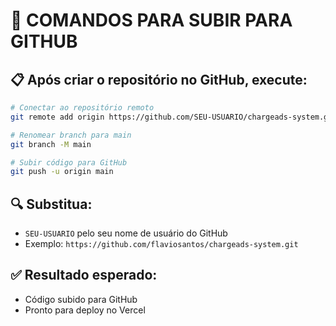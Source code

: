 # 🚀 COMANDOS PARA SUBIR PARA GITHUB

## 📋 Após criar o repositório no GitHub, execute:

```bash
# Conectar ao repositório remoto
git remote add origin https://github.com/SEU-USUARIO/chargeads-system.git

# Renomear branch para main
git branch -M main

# Subir código para GitHub
git push -u origin main
```

## 🔍 Substitua:
- `SEU-USUARIO` pelo seu nome de usuário do GitHub
- Exemplo: `https://github.com/flaviosantos/chargeads-system.git`

## ✅ Resultado esperado:
- Código subido para GitHub
- Pronto para deploy no Vercel
